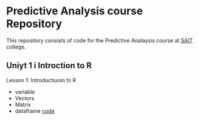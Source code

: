 # Predictive Analysis course Repository
This repository consists of code for the Predictive Analaysis course at [SAIT](https://www.sait.ca/) college.

## Uniyt 1 i Introction to R

Lesson 1: Introductiuoin to R
- variable
- Vectors
- Matrix
- dataframe
[code](https://github.com/Ubanwani/Rcode_Uba/blob/main/MY1stCode.R)
